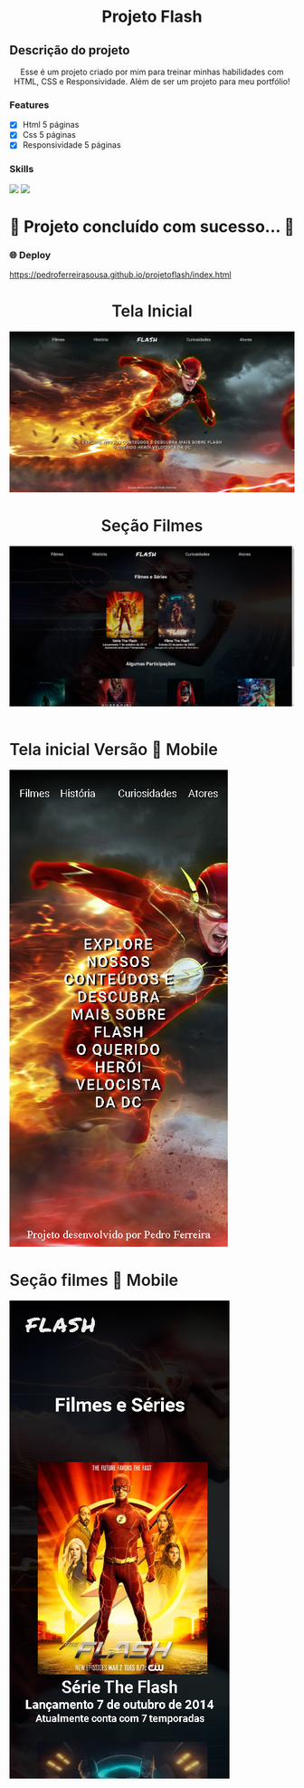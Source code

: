 <h1 align="center">Projeto Flash</h1>

## Descrição do projeto

<p align="center">Esse é um projeto criado por mim para treinar minhas habilidades com HTML, CSS e Responsividade. Além de ser um projeto para meu portfólio!</p>

### Features

- [x] Html 5 páginas
- [x] Css 5 páginas
- [x] Responsividade 5 páginas

### Skills
<div>
<img src="https://img.shields.io/badge/HTML5-E34F26?style=for-the-badge&logo=html5&logoColor=white">
<img src="https://img.shields.io/badge/CSS-1e79e2?&style=for-the-badge&logo=css3&logoColor=white">
</div>



<h1 align="center"> 
	 🚀 Projeto concluído com sucesso... 🚀
</h1>

### 🌐 Deploy
<a href="https://pedroferreirasousa.github.io/projetoflash/index.html">https://pedroferreirasousa.github.io/projetoflash/index.html</a>

<h1 align="center" style="font-weight: 600";>Tela Inicial</h1>
<img src="imagens/print01.png">

<h1 align="center" style="font-weight: 600";>Seção Filmes</h1>
<img src="imagens/print02.png"> <br>

<div> <br>
<h1 style="font-weight: 600";>Tela inicial Versão 📱 Mobile</h1>
<img src="imagens/printresponsive01.png">
<h1 style="font-weight: 600";>Seção filmes  📱 Mobile</h1>
<img src="imagens/printresponsive02.png">
</div>




